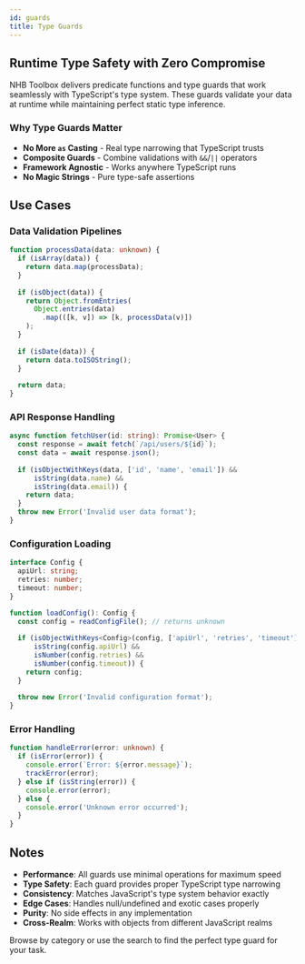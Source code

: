 ```yaml
---
id: guards
title: Type Guards
---
```


## Runtime Type Safety with Zero Compromise

NHB Toolbox delivers predicate functions and type guards that work seamlessly with TypeScript's type system. These guards validate your data at runtime while maintaining perfect static type inference.

### Why Type Guards Matter

- **No More `as` Casting** - Real type narrowing that TypeScript trusts
- **Composite Guards** - Combine validations with `&&`/`||` operators
- **Framework Agnostic** - Works anywhere TypeScript runs
- **No Magic Strings** - Pure type-safe assertions

## Use Cases

### Data Validation Pipelines

```typescript
function processData(data: unknown) {
  if (isArray(data)) {
    return data.map(processData);
  }
  
  if (isObject(data)) {
    return Object.fromEntries(
      Object.entries(data)
        .map(([k, v]) => [k, processData(v)])
    );
  }
  
  if (isDate(data)) {
    return data.toISOString();
  }
  
  return data;
}
```

### API Response Handling

```typescript
async function fetchUser(id: string): Promise<User> {
  const response = await fetch(`/api/users/${id}`);
  const data = await response.json();
  
  if (isObjectWithKeys(data, ['id', 'name', 'email']) &&
      isString(data.name) &&
      isString(data.email)) {
    return data;
  }
  throw new Error('Invalid user data format');
}
```

### Configuration Loading

```typescript
interface Config {
  apiUrl: string;
  retries: number;
  timeout: number;
}

function loadConfig(): Config {
  const config = readConfigFile(); // returns unknown
  
  if (isObjectWithKeys<Config>(config, ['apiUrl', 'retries', 'timeout']) &&
      isString(config.apiUrl) &&
      isNumber(config.retries) &&
      isNumber(config.timeout)) {
    return config;
  }
  
  throw new Error('Invalid configuration format');
}
```

### Error Handling

```typescript
function handleError(error: unknown) {
  if (isError(error)) {
    console.error(`Error: ${error.message}`);
    trackError(error);
  } else if (isString(error)) {
    console.error(error);
  } else {
    console.error('Unknown error occurred');
  }
}
```

## Notes

- **Performance**: All guards use minimal operations for maximum speed
- **Type Safety**: Each guard provides proper TypeScript type narrowing
- **Consistency**: Matches JavaScript's type system behavior exactly
- **Edge Cases**: Handles null/undefined and exotic cases properly
- **Purity**: No side effects in any implementation
- **Cross-Realm**: Works with objects from different JavaScript realms

Browse by category or use the search to find the perfect type guard for your task.
